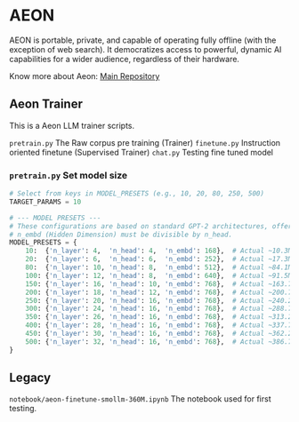 # AEON
AEON is portable, private, and capable of operating fully offline (with the exception of web search). It democratizes access to powerful, dynamic AI capabilities for a wider audience, regardless of their hardware.

Know more about Aeon: [Main Repository](https://github.com/gustavokuklinski/aeon.ai/)

## Aeon Trainer
This is a Aeon LLM trainer scripts.

```pretrain.py``` The Raw corpus pre training (Trainer)
```finetune.py``` Instruction oriented finetune (Supervised Trainer)
```chat.py``` Testing fine tuned model


### ```pretrain.py``` Set model size

```python
# Select from keys in MODEL_PRESETS (e.g., 10, 20, 80, 250, 500)
TARGET_PARAMS = 10 

# --- MODEL PRESETS ---
# These configurations are based on standard GPT-2 architectures, offering predictable parameter counts.
# n_embd (Hidden Dimension) must be divisible by n_head.
MODEL_PRESETS = {
    10:  {'n_layer': 4,  'n_head': 4,  'n_embd': 168},  # Actual ~10.3M
    20:  {'n_layer': 6,  'n_head': 6,  'n_embd': 252},  # Actual ~17.3M
    80:  {'n_layer': 10, 'n_head': 8,  'n_embd': 512},  # Actual ~84.1M
    100: {'n_layer': 12, 'n_head': 8,  'n_embd': 640},  # Actual ~91.5M
    150: {'n_layer': 16, 'n_head': 10, 'n_embd': 768},  # Actual ~163.7M
    200: {'n_layer': 18, 'n_head': 12, 'n_embd': 768},  # Actual ~200.7M
    250: {'n_layer': 20, 'n_head': 16, 'n_embd': 768},  # Actual ~240.2M
    300: {'n_layer': 24, 'n_head': 16, 'n_embd': 768},  # Actual ~288.7M (Close to GPT-2 Small)
    350: {'n_layer': 26, 'n_head': 16, 'n_embd': 768},  # Actual ~313.2M
    400: {'n_layer': 28, 'n_head': 16, 'n_embd': 768},  # Actual ~337.7M
    450: {'n_layer': 30, 'n_head': 16, 'n_embd': 768},  # Actual ~362.2M
    500: {'n_layer': 32, 'n_head': 16, 'n_embd': 768},  # Actual ~386.7M
}
```

## Legacy

```notebook/aeon-finetune-smollm-360M.ipynb``` The notebook used for first testing.
